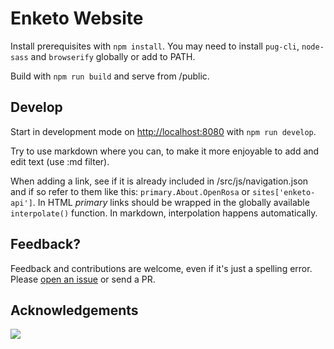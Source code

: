 Enketo Website
================

Install prerequisites with `npm install`. You may need to install `pug-cli`, `node-sass` and `browserify` globally or add to PATH. 

Build with `npm run build` and serve from /public.


## Develop

Start in development mode on [http://localhost:8080](http://localhost:8080) with `npm run develop`.

Try to use markdown where you can, to make it more enjoyable to add and edit text (use :md filter). 

When adding a link, see if it is already included in /src/js/navigation.json and if so refer to them like this: `primary.About.OpenRosa` or `sites['enketo-api']`. In HTML _primary_ links should be wrapped in the globally available `interpolate()` function. In markdown, interpolation happens automatically.

## Feedback?

Feedback and contributions are welcome, even if it's just a spelling error. Please [open an issue](https://github.com/enketo/enketo-website/issues/new) or send a PR.


## Acknowledgements

<a href="https://www.netlify.com">
  <img src="https://www.netlify.com/img/global/badges/netlify-light.svg">
</a>
